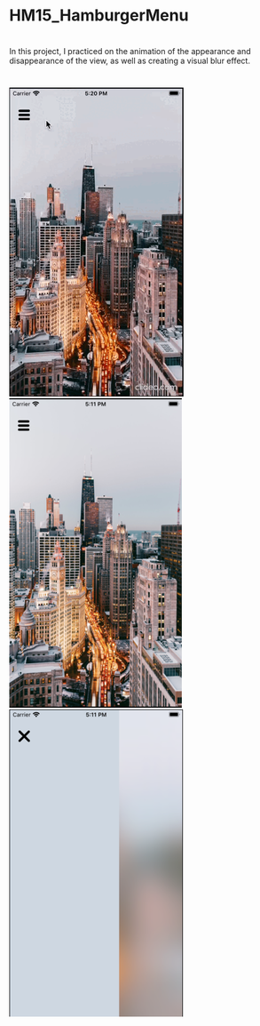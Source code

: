 # HM15_HamburgerMenu
# 
In this project, I practiced on the animation of the appearance and disappearance of the view, as well as creating a visual blur effect.
#
![Gif](https://github.com/Aliaksandr96/HM15_HamburgerMenu/blob/main/ScreenAndVideo/hamburger-menu-mov-ezzrb96r_C9u7qLmu.gif)    ![photo1](https://github.com/Aliaksandr96/HM15_HamburgerMenu/blob/main/ScreenAndVideo/ScreenOne.png)    ![photo2](https://github.com/Aliaksandr96/HM15_HamburgerMenu/blob/main/ScreenAndVideo/ScreenTwo.png)

